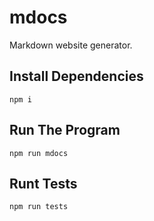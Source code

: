 # mdocs
Markdown website generator.

## Install Dependencies
`npm i`

## Run The Program
`npm run mdocs`

## Runt Tests
`npm run tests`